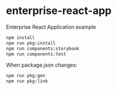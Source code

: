 # enterprise-react-app
Enterprise React Application example



```sh
npm install
npm run pkg:install
npm run components:storybook
npm run components:test
```

When package.json changes:

```sh
npm run pkg:gen
npm run pkg:link
```
